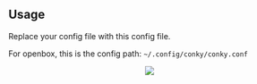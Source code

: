 ## Usage

Replace your config file with this config file.

For openbox, this is the config path: ```~/.config/conky/conky.conf```

<p align="center"> 
<img src="https://image.ibb.co/mMeEy7/conky.png">
</p>
